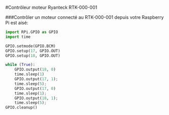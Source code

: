 <!--
---
name: Contrôleur moteur Ryanteck
class: board
type: Tous
formfactor: Autre
manufacturer: Ryanteck
image: 'image.png'
url: https://ryanteck.uk/add-ons/6-ryanteck-rpi-motor-controller-board-0635648607160.html
buy: https://ryanteck.uk/add-ons/6-ryanteck-rpi-motor-controller-board-0635648607160.html
pincount: 26
pin:
  '11':
    name: moteur 1 A
    direction: output
    active: high
  '12':
    name: moteur 1 B
    direction: output
    active: high
  '15':
    name: moteur 2 A
    direction: output
    active: high
  '16':
    name: moteur 2 B
    direction: output
    active: high
-->
#Contrôleur moteur Ryanteck RTK-000-001

###Contrôler un moteur connecté au RTK-000-001 depuis votre Raspberry Pi est aisé: 

```python
import RPi.GPIO as GPIO
import time

GPIO.setmode(GPIO.BCM)
GPIO.setup(17, GPIO.OUT)
GPIO.setup(18, GPIO.OUT)

while (True):
	GPIO.output(18, 0)
	time.sleep(1)
	GPIO.output(17, 1);
	time.sleep(5);
	GPIO.output(17, 0)
	time.sleep(1);
	GPIO.output(18, 1);
	time.sleep(5);
GPIO.cleanup()
```
